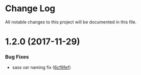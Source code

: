 # Change Log

All notable changes to this project will be documented in this file.

<a name="1.2.0"></a>
# 1.2.0 (2017-11-29)


### Bug Fixes

* sass var naming fix ([6cf9fef](https://github.com/SUI-Components/sui-components/commit/6cf9fef))



